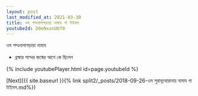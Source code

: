 ```yaml
---
layout: post
last_modified_at: 2021-03-30
title: ওম পদ্মনালাগড়ায়া নামায গা টাইমস
youtubeId: D0eNxxnUOf0
---
```

 
 
 ওম পদ্মনালাগড়ায়া নামায  
 
 -  ব্রহ্মার পদ্মের জন্মের আগে কে ছিলেন 
 
  
 
  
 
 
 
 
 
 


{% include youtubePlayer.html id=page.youtubeId %}
 
[Next]({{ site.baseurl }}{% link  split2/_posts/2018-09-26-ওম সুরাভ্যূথারানায় নামায গা টাইমস.md%})
 
